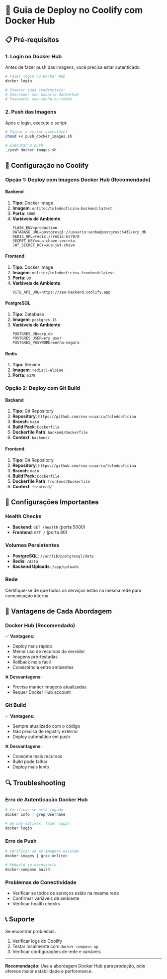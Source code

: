 # 🚀 Guia de Deploy no Coolify com Docker Hub

## 📋 Pré-requisitos

### 1. Login no Docker Hub
Antes de fazer push das imagens, você precisa estar autenticado:

```bash
# Fazer login no Docker Hub
docker login

# Inserir suas credenciais:
# Username: seu-usuario-dockerhub
# Password: sua-senha-ou-token
```

### 2. Push das Imagens
Após o login, execute o script:

```bash
# Tornar o script executável
chmod +x push_docker_images.sh

# Executar o push
./push_docker_images.sh
```

## 🐳 Configuração no Coolify

### Opção 1: Deploy com Imagens Docker Hub (Recomendado)

#### Backend
1. **Tipo**: Docker Image
2. **Imagem**: `onlitec/toledooficina-backend:latest`
3. **Porta**: `5000`
4. **Variáveis de Ambiente**:
   ```
   FLASK_ENV=production
   DATABASE_URL=postgresql://usuario:senha@postgres:5432/erp_db
   REDIS_URL=redis://redis:6379/0
   SECRET_KEY=sua-chave-secreta
   JWT_SECRET_KEY=sua-jwt-chave
   ```

#### Frontend
1. **Tipo**: Docker Image
2. **Imagem**: `onlitec/toledooficina-frontend:latest`
3. **Porta**: `80`
4. **Variáveis de Ambiente**:
   ```
   VITE_API_URL=https://seu-backend.coolify.app
   ```

#### PostgreSQL
1. **Tipo**: Database
2. **Imagem**: `postgres:15`
3. **Variáveis de Ambiente**:
   ```
   POSTGRES_DB=erp_db
   POSTGRES_USER=erp_user
   POSTGRES_PASSWORD=senha-segura
   ```

#### Redis
1. **Tipo**: Service
2. **Imagem**: `redis:7-alpine`
3. **Porta**: `6379`

### Opção 2: Deploy com Git Build

#### Backend
1. **Tipo**: Git Repository
2. **Repository**: `https://github.com/seu-usuario/toledooficina`
3. **Branch**: `main`
4. **Build Pack**: `Dockerfile`
5. **Dockerfile Path**: `backend/Dockerfile`
6. **Context**: `backend/`

#### Frontend
1. **Tipo**: Git Repository
2. **Repository**: `https://github.com/seu-usuario/toledooficina`
3. **Branch**: `main`
4. **Build Pack**: `Dockerfile`
5. **Dockerfile Path**: `frontend/Dockerfile`
6. **Context**: `frontend/`

## 🔧 Configurações Importantes

### Health Checks
- **Backend**: `GET /health` (porta 5000)
- **Frontend**: `GET /` (porta 80)

### Volumes Persistentes
- **PostgreSQL**: `/var/lib/postgresql/data`
- **Redis**: `/data`
- **Backend Uploads**: `/app/uploads`

### Rede
Certifique-se de que todos os serviços estão na mesma rede para comunicação interna.

## 🚀 Vantagens de Cada Abordagem

### Docker Hub (Recomendado)
✅ **Vantagens:**
- Deploy mais rápido
- Menor uso de recursos do servidor
- Imagens pré-testadas
- Rollback mais fácil
- Consistência entre ambientes

❌ **Desvantagens:**
- Precisa manter imagens atualizadas
- Requer Docker Hub account

### Git Build
✅ **Vantagens:**
- Sempre atualizado com o código
- Não precisa de registry externo
- Deploy automático em push

❌ **Desvantagens:**
- Consome mais recursos
- Build pode falhar
- Deploy mais lento

## 🔍 Troubleshooting

### Erro de Autenticação Docker Hub
```bash
# Verificar se está logado
docker info | grep Username

# Se não estiver, fazer login
docker login
```

### Erro de Push
```bash
# Verificar se as imagens existem
docker images | grep onlitec

# Rebuild se necessário
docker-compose build
```

### Problemas de Conectividade
- Verificar se todos os serviços estão na mesma rede
- Confirmar variáveis de ambiente
- Verificar health checks

## 📞 Suporte

Se encontrar problemas:
1. Verificar logs do Coolify
2. Testar localmente com `docker-compose up`
3. Verificar configurações de rede e variáveis

---

**Recomendação**: Use a abordagem Docker Hub para produção, pois oferece maior estabilidade e performance.